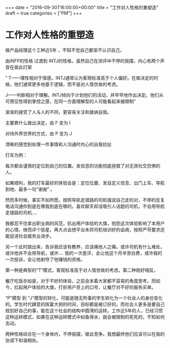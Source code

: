 +++
date = "2016-09-30T16:00:00+00:00"
title = "工作对人性格的重塑造"
draft = true
categories = ["PM"]
+++
# 工作对人性格的重塑造
做产品经理这个工种近5年 ，不知不觉自己都渐不认识自己。 

由INFP的性格 过渡到 INTJ的性格，虽然自己在测评中不停的摇摆，内心有两个声音在彼此打架

 “ T——理性相对于情感。INTJ通常认为客观标准高于个人偏好。在做决定的时候，他们通常更多地基于逻辑，而不是对人情世故的考虑。

J——判断相对于理解。INTJ倾向于计划他们的活动，并早早地作出决定。他们从可预见性得到掌控之感，在同一方面理解型的人可能看起来被限制" 

渐渐的接受了人与人的不同，更容易关注和接纳自我。 

主要靠什么做出决定，由 F 变为 I 

对待外界世界的方式，由 P 变为 J 

清晰的感觉到处理一件事情和人沟通时内心的自我拉扯

打车为例： 

每次都会谨慎的定位到自己的位置。发信息的功能彻底拯救了对无效社交恐惧的人。 

如果顺利，我的打车最好的体验会是：定位位置、发自定义信息、出门上车、导航到地、最多一句“谢谢” 。 

然而多时候，事实不如所愿。按照导航走错路的司机强说自己走的对，不停的反复电话沟通你到底在哪我到底在哪的，喜欢聊天却没吸引人话题的司机，不会用导航走错路的司机.... 

我都忍不住拿出职业病的风范，抗出用户体验的大旗，抱怨这次体验影响了本用户的心情，继而评个低星。再大点会想平台未将司机培训好的诟病，按照严苛要求还能促进社会服务业进步。 

另一个此时跳出来，告诉我应该有教养，应该痛他人之痛。或许司机有什么难处，或许他并不会用导航，或许.... 我的一次差评，会让他这个月辛苦白费，或许我的一次投诉，会让他剥夺了他赚钱的资格。 

第一种是典型的“T”模式，客观标准高于对人情世故的考虑。第二种刚好相反。 

餐厅吃饭亦如是，对于不好的体验，之前会本着大家都不容易的角度思考。而如今，扛起用户体验的大旗，打折用户至上的口号，让餐厅对不好的服务买单。 

“P”模型 到 “J”模型的转化，可能是随无所事的学生转化为一个社会人的身份变化的。学生时代肆意的挥霍大把的时间，目标都是被订好的。而社会人更多是要自己规划好自己的事，能在这个社会的结构中圆滑的运转。工作近5年的人，已经习惯这种运转模式，如果在这种运转模式中如鱼得水，就会被限制的死死的，不知如何去动。 

两种性格综合在一个身体内，不停摇摆，彼此竞争。我想最终他们应该可以在我的协调下和谐相处。